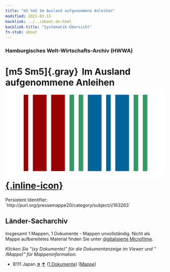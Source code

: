 ```yaml
---
title: "m5 Sm5 Im Ausland aufgenommene Anleihen"
modified: 2021-03-13
backlink: ../../about.de.html
backlink-title: "Systematik-Übersicht"
fn-stub: about
---
```


### Hamburgisches Welt-Wirtschafts-Archiv (HWWA)

# [m5 Sm5]{.gray}&#8201; Im Ausland aufgenommene Anleihen &#160; [![Wikidata](/images/Wikidata-logo.svg "Wikidata"){.inline-icon}](http://www.wikidata.org/entity/Q104700333)

<div class="hint">Persistent Identifier: `http://purl.org/pressemappe20/category/subject/i/163263`</div>







## Länder-Sacharchiv




Insgesamt 1 Mappen, 1 Dokumente - Mappen unvollständig.
Nicht als Mappe aufbereitetes Material finden Sie unter [digitalisierte Microfilme](/film/h1_sh.de.html).

_Klicken Sie "(xy Dokumente)" für die Dokumentanzeige im Viewer und "(Mappe)" für Mappeninformation._



- B111 Japan [**&nearr;**](../../../geo/i/141272/about.de.html "Japan (alle Mappen)") [**&uarr;**](../../../geo/about.de.html#B111 "Ländersystematik") (<a href="https://pm20.zbw.eu/iiifview/folder/sh/141272,163263" title="über: Japan : Im Ausland aufgenommene Anleihen" target="_blank">1 Dokumente</a>) ([Mappe](../../../../folder/sh/1412xx/141272/1632xx/163263/about.de.html))








